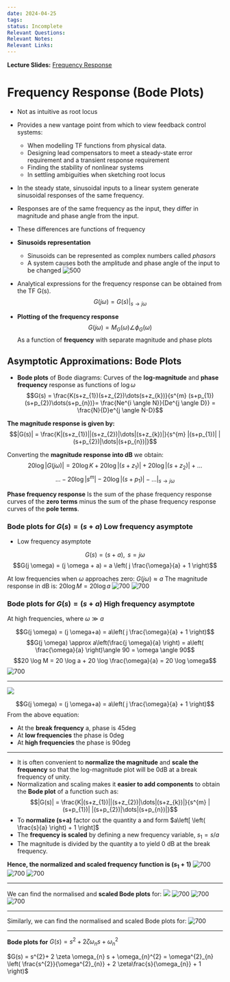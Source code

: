 ```yaml
---
date: 2024-04-25
tags: 
status: Incomplete
Relevant Questions: 
Relevant Notes: 
Relevant Links:
---
```

**Lecture Slides:**
[Frequency Response](Attachments/Workshop%20Ch10%20-%20Frequency%20Response_v1_annotated-1.pdf)
# Frequency Response (Bode Plots)
- Not as intuitive as root locus
- Provides a new vantage point from which to view feedback control systems:
	- When modelling TF functions from physical data.
	- Designing lead compensators to meet a steady-state error requirement and a transient response requirement
	- Finding the stability of nonlinear systems
	- In settling ambiguities when sketching root locus

- In the steady state, sinusoidal inputs to a linear system generate sinusoidal responses of the same frequency.
- Responses are of the same frequency as the input, they differ in magnitude and phase angle from the input.
- These differences are functions of frequency
- **Sinusoids representation**
	- Sinusoids can be represented as complex numbers called *phasors*
	- A system causes both the amplitude and phase angle of the input to be changed
![500](Attachments/Pasted%20image%2020240425222054.png)

- Analytical expressions for the frequency response can be obtained from the TF G(s).
$$G(j \omega) = G(s)|_{s\rightarrow j \omega}$$

- **Plotting of the frequency response**
$$G(j \omega) = M_{G} (\omega) \angle \phi_{G} (\omega)$$
As a function of **frequency** with separate magnitude and phase plots


## Asymptotic Approximations: Bode Plots
- **Bode plots** of Bode diagrams: Curves of the **log-magnitude** and **phase frequency** response as functions of $\log \omega$
$$G(s) = \frac{K(s+z_{1})(s+z_{2})\dots(s+z_{k})}{s^{m} (s+p_{1})(s+p_{2})\dots(s+p_{n})}= \frac{Ne^{i \angle N}}{De^{j \angle D}} = \frac{N}{D}e^{j \angle N-D}$$

**The magnitude response is given by:**
$$|G(s)| = \frac{K|(s+z_{1})||(s+z_{2})|\dots|(s+z_{k})|}{s^{m} |(s+p_{1})| |(s+p_{2})|\dots|(s+p_{n})|}$$

Converting the **magnitude response into dB** we obtain:
$$20 \log |G(j \omega)| = 20 \log K + 20 \log |(s+z_{1})| + 20 \log |(s+z_{2})| + \dots $$
$$\dots - 20 \log|s^{m}| - 20 \log |(s+p_{1})|- \dots |_{s \rightarrow j \omega}$$

**Phase frequency response**
Is the sum of the phase frequency response curves of the **zero terms** minus the sum of the phase frequency response curves of the **pole terms**.

### Bode plots for $G(s) = (s+a)$ Low frequency asymptote
- Low frequency asymptote

$$G(s) = (s+a), \text{ } s=j \omega$$
$$G(j \omega) = (j \omega + a) = a \left( j \frac{\omega}{a} + 1 \right)$$

At low frequencies when $\omega$ approaches zero: $G(j \omega) \approx a$
The magnitude response in dB is: $20 \log M = 20\log a$
![700](Attachments/Pasted%20image%2020240425225545.png)
![700](Attachments/Pasted%20image%2020240425225601.png)

### Bode plots for $G(s) = (s+a)$ High frequency asymptote
At high frequencies, where $\omega \gg a$

$$G(j \omega) = (j \omega+a) = a\left( j \frac{\omega}{a} + 1 \right)$$
$$G(j \omega) \approx a\left(\frac{j \omega}{a} \right) = a\left( \frac{\omega}{a} \right)\angle 90 = \omega \angle 90$$
$$20 \log M = 20 \log a + 20 \log \frac{\omega}{a} = 20 \log \omega$$
![700](Attachments/Pasted%20image%2020240425230216.png)

---
![](Attachments/Pasted%20image%2020240425232545.png)

$$G(j \omega) = (j \omega+a) = a\left( j \frac{\omega}{a} + 1 \right)$$
From the above equation:
- At the **break frequency** a, phase is 45deg
- At **low frequencies** the phase is 0deg
- At **high frequencies** the phase is 90deg

---

- It is often convenient to **normalize the magnitude** and **scale the frequency** so that the log-magnitude plot will be 0dB at a break frequency of unity.
- Normalization and scaling makes it **easier to add components** to obtain the **Bode plot** of a function such as:  $$|G(s)| = \frac{K|(s+z_{1})||(s+z_{2})|\dots|(s+z_{k})|}{s^{m} |(s+p_{1})| |(s+p_{2})|\dots|(s+p_{n})|}$$
- To **normalize (s+a)** factor out the quantity a and form $a\left[ \left( \frac{s}{a} \right) + 1 \right]$
- The **frequency is scaled** by defining a new frequency variable, $s_{1} = s / a$
- The magnitude is divided by the quantity a to yield 0 dB at the break frequency.

**Hence, the normalized and scaled frequency function is $(s_{1}+1)$**
![700](Attachments/Pasted%20image%2020240425233203.png)
![700](Attachments/Pasted%20image%2020240425233301.png)
![700](Attachments/Pasted%20image%2020240425233434.png)

---
We can find the normalised and **scaled Bode plots** for:
![](Attachments/Pasted%20image%2020240425235619.png)
![700](Attachments/Pasted%20image%2020240425235726.png)
![700](Attachments/Pasted%20image%2020240425235748.png)
![700](Attachments/Pasted%20image%2020240425235915.png)

---

Similarly, we can find the normalised and scaled Bode plots for:
![700](Attachments/Pasted%20image%2020240426000307.png)

---

**Bode plots for** $G(s) = s^{2}+ 2 \zeta \omega_{n} s + \omega_{n}^{2}$

$G(s) = s^{2}+ 2 \zeta \omega_{n} s + \omega_{n}^{2} = \omega^{2}_{n} \left( \frac{s^{2}}{\omega^{2}_{n}} +  2 \zeta\frac{s}{\omega_{n}} + 1 \right)$

